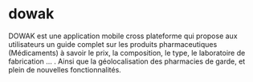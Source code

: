 # dowak
DOWAK est une application mobile cross plateforme qui propose aux utilisateurs un guide complet sur les produits pharmaceutiques (Médicaments) à savoir le prix, la composition, le type, le laboratoire de fabrication ... . Ainsi que la géolocalisation des pharmacies de garde, et plein de nouvelles fonctionnalités.
